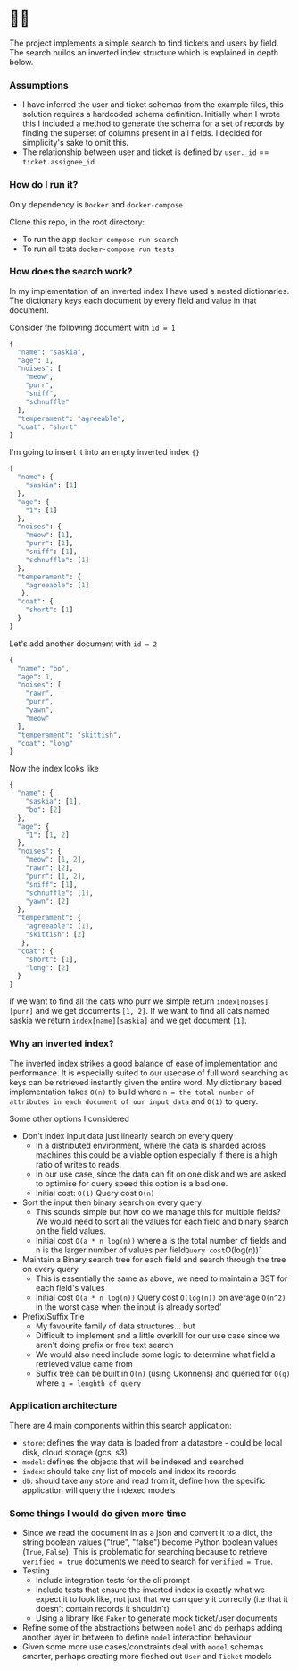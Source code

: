 # 🕵️‍♀️
The project implements a simple search to find tickets and users by field. The search builds an inverted index structure which is explained in depth below.

### Assumptions
- I have inferred the user and ticket schemas from the example files, this solution requires a hardcoded schema definition. Initially when I wrote this I included a method to generate the schema for a set of records by finding the superset of columns present in all fields. I decided for simplicity's sake to omit this.
- The relationship between user and ticket is defined by `user._id` == `ticket.assignee_id`

### How do I run it?

Only dependency is `Docker` and `docker-compose`

Clone this repo, in the root directory:

- To run the app `docker-compose run search`
- To run all tests `docker-compose run tests` 

### How does the search work?

In my implementation of an inverted index I have used a nested dictionaries. The dictionary keys each document by every field and value in that document.

Consider the following document with `id = 1`
```python
{
  "name": "saskia",
  "age": 1,
  "noises": [
    "meow",
    "purr",
    "sniff",
    "schnuffle"
  ],
  "temperament": "agreeable",
  "coat": "short"
}
````
I'm going to insert it into an empty inverted index `{}`
```python
{
  "name": {
    "saskia": [1]
  },
  "age": {
    "1": [1]
  },
  "noises": {
    "meow": [1],
    "purr": [1],
    "sniff": [1],
    "schnuffle": [1]
  },
  "temperament": {
    "agreeable": [1]
   },
  "coat": {
    "short": [1]
  }
}
```

Let's add another document with `id = 2`
```python
{
  "name": "bo",
  "age": 1,
  "noises": [
    "rawr",
    "purr",
    "yawn",
    "meow"
  ],
  "temperament": "skittish",
  "coat": "long"
}
````


Now the index looks like
```python
{
  "name": {
    "saskia": [1],
    "bo": [2]
  },
  "age": {
    "1": [1, 2]
  },
  "noises": {
    "meow": [1, 2],
    "rawr": [2],
    "purr": [1, 2],
    "sniff": [1],
    "schnuffle": [1],
    "yawn": [2]
  },
  "temperament": {
    "agreeable": [1],
    "skittish": [2]
   },
  "coat": {
    "short": [1],
    "long": [2]
  }
}
```

If we want to find all the cats who purr we simple return `index[noises][purr]` and we get documents `[1, 2]`. If we want to find all cats named saskia we return `index[name][saskia]` and we get document `[1]`.

### Why an inverted index?

The inverted index strikes a good balance of ease of implementation and performance. It is especially suited to our usecase of full word searching as keys can be retrieved instantly given the entire word. My dictionary based implementation takes `O(n)` to build where `n = the total number of attributes in each document of our input data` and `O(1)` to query.

Some other options I considered
- Don't index input data just linearly search on every query
    - In a distributed environment, where the data is sharded across machines this could be a viable option especially if there is a high ratio of writes to reads.
    - In our use case, since the data can fit on one disk and we are asked to optimise for query speed this option is a bad one.
    - Initial cost: `O(1)` Query cost `O(n)`
- Sort the input then binary search on every query
    - This sounds simple but how do we manage this for multiple fields? We would need to sort all the values for each field and binary search on the field values.
    - Initial cost  `O(a * n log(n))` where a is the total number of fields and n is the larger number of values per field` Query cost `O(log(n))`
- Maintain a Binary search tree for each field and search through the tree on every query
    - This is essentially the same as above, we need to maintain a BST for each field's values
    - Initial cost `O(a * n log(n))` Query cost `O(log(n))` on average `O(n^2)` in the worst case when the input is already sorted'
- Prefix/Suffix Trie
    - My favourite family of data structures... but
    - Difficult to implement and a little overkill for our use case since we aren't doing prefix or free text search
    - We would also need include some logic to determine what field a retrieved value came from
    - Suffix tree can be built in `O(n)` (using Ukonnens) and queried for `O(q)` where `q = lenghth of query`

### Application architecture

There are 4 main components within this search application:
- `store`: defines the way data is loaded from a datastore - could be local disk, cloud storage (gcs, s3)
- `model`: defines the objects that will be indexed and searched
- `index`: should take any list of models and index its records
- `db`: should take any store and read from it, define how the specific application will query the indexed models

### Some things I would do given more time
* Since we read the document in as a json and convert it to a dict, the	string boolean values ("true", "false") become Python boolean values (`True`, `False`). This is problematic for searching because to retrieve `verified = true` documents we need to search for `verified = True`. 
* Testing
  - Include integration tests for the cli prompt
  - Include tests that ensure the inverted index is exactly what we expect it to look like, not just that we can query it correctly (i.e that it doesn't contain records it shouldn't)
  - Using a library like `Faker` to generate mock ticket/user documents
* Refine some of the abstractions between `model` and `db` perhaps adding another layer in between to define `model` interaction behaviour
* Given some more use cases/constraints deal with `model` schemas smarter, perhaps creating more fleshed out `User` and `Ticket` models
